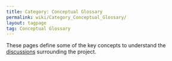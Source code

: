 ```yaml
---
title: Category: Conceptual Glossary
permalink: wiki/Category_Conceptual_Glossary/
layout: tagpage
tag: Conceptual Glossary
---
```


These pages define some of the key concepts to understand the
[discussions](/SXP/wiki/Category_Discussion_Pages "wikilink") surrounding the
project.

